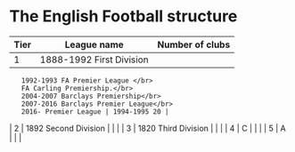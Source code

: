 # The English Football structure

| Tier    | League name | Number of clubs |
| -------- | ------- | ------- |
| 1  | 1888-1992 First Division</br>
       1992-1993 FA Premier League </br>
       FA Carling Premiership.</br>
       2004-2007 Barclays Premiership</br>
       2007-2016 Barclays Premier League</br> 
       2016- Premier League | 1994-1995 20 |
| 2 | 1892 Second Division | | |
| 3 | 1820 Third Division | | |
| 4 | C | | |
| 5 | A | | |
